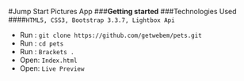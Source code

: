 #Jump Start Pictures App
###**Getting started**
###Technologies Used
####`HTML5, CSS3, Bootstrap 3.3.7, Lightbox Api`
 - Run :  `git clone https://github.com/getwebem/pets.git`
 - Run :  `cd pets`
 - Run :  `Brackets .`
 - Open:  `Index.html`
 - Open:  `Live Preview`  
